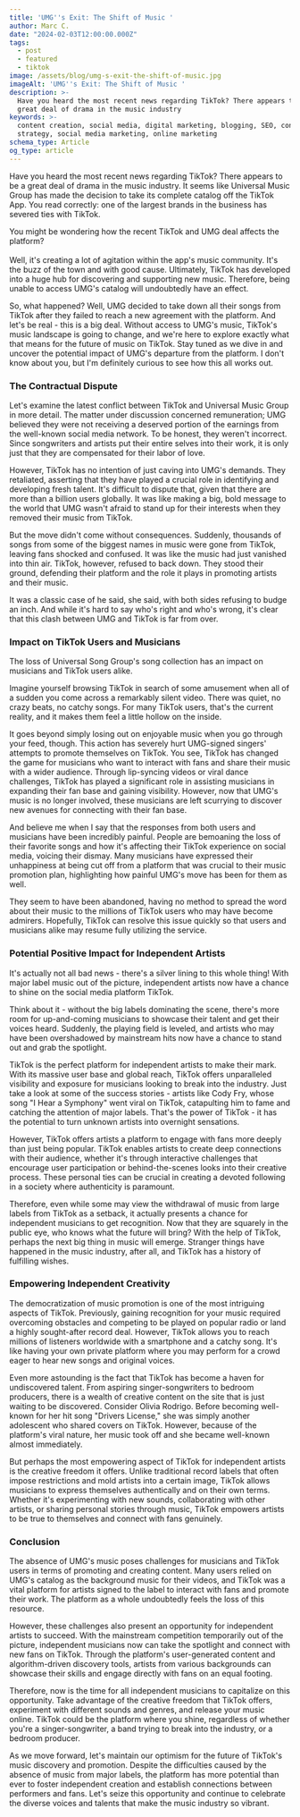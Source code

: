 ```yaml
---
title: 'UMG''s Exit: The Shift of Music '
author: Marc C.
date: "2024-02-03T12:00:00.000Z"
tags:
  - post
  - featured
  - tiktok
image: /assets/blog/umg-s-exit-the-shift-of-music.jpg
imageAlt: 'UMG''s Exit: The Shift of Music '
description: >-
  Have you heard the most recent news regarding TikTok? There appears to be a
  great deal of drama in the music industry
keywords: >-
  content creation, social media, digital marketing, blogging, SEO, content
  strategy, social media marketing, online marketing
schema_type: Article
og_type: article
---
```

Have you heard the most recent news regarding TikTok? There appears to be a great deal of drama in the music industry. It seems like Universal Music Group has made the decision to take its complete catalog off the TikTok App. You read correctly: one of the largest brands in the business has severed ties with TikTok. 

You might be wondering how the recent TikTok and UMG deal affects the platform?\
\
Well, it's creating a lot of agitation within the app's music community. It's the buzz of the town and with good cause. Ultimately, TikTok has developed into a huge hub for discovering and supporting new music. Therefore, being unable to access UMG's catalog will undoubtedly have an effect. 

So, what happened? Well, UMG decided to take down all their songs from TikTok after they failed to reach a new agreement with the platform. And let's be real - this is a big deal. Without access to UMG's music, TikTok's music landscape is going to change, and we're here to explore exactly what that means for the future of music on TikTok. Stay tuned as we dive in and uncover the potential impact of UMG's departure from the platform. I don't know about you, but I'm definitely curious to see how this all works out.

### **The Contractual Dispute**

Let's examine the latest conflict between TikTok and Universal Music Group in more detail. The matter under discussion concerned remuneration; UMG believed they were not receiving a deserved portion of the earnings from the well-known social media network. To be honest, they weren't incorrect. Since songwriters and artists put their entire selves into their work, it is only just that they are compensated for their labor of love.

However, TikTok has no intention of just caving into UMG's demands. They retaliated, asserting that they have played a crucial role in identifying and developing fresh talent. It's difficult to dispute that, given that there are more than a billion users globally. It was like making a big, bold message to the world that UMG wasn't afraid to stand up for their interests when they removed their music from TikTok.

But the move didn't come without consequences. Suddenly, thousands of songs from some of the biggest names in music were gone from TikTok, leaving fans shocked and confused. It was like the music had just vanished into thin air. TikTok, however, refused to back down. They stood their ground, defending their platform and the role it plays in promoting artists and their music.

It was a classic case of he said, she said, with both sides refusing to budge an inch. And while it's hard to say who's right and who's wrong, it's clear that this clash between UMG and TikTok is far from over. 

### **Impact on TikTok Users and Musicians**

The loss of Universal Song Group's song collection has an impact on musicians and TikTok users alike.

Imagine yourself browsing TikTok in search of some amusement when all of a sudden you come across a remarkably silent video. There was quiet, no crazy beats, no catchy songs. For many TikTok users, that's the current reality, and it makes them feel a little hollow on the inside.

It goes beyond simply losing out on enjoyable music when you go through your feed, though. This action has severely hurt UMG-signed singers' attempts to promote themselves on TikTok. You see, TikTok has changed the game for musicians who want to interact with fans and share their music with a wider audience. Through lip-syncing videos or viral dance challenges, TikTok has played a significant role in assisting musicians in expanding their fan base and gaining visibility. However, now that UMG's music is no longer involved, these musicians are left scurrying to discover new avenues for connecting with their fan base.

And believe me when I say that the responses from both users and musicians have been incredibly painful. People are bemoaning the loss of their favorite songs and how it's affecting their TikTok experience on social media, voicing their dismay. Many musicians have expressed their unhappiness at being cut off from a platform that was crucial to their music promotion plan, highlighting how painful UMG's move has been for them as well.

They seem to have been abandoned, having no method to spread the word about their music to the millions of TikTok users who may have become admirers. Hopefully, TikTok can resolve this issue quickly so that users and musicians alike may resume fully utilizing the service.

### **Potential Positive Impact for Independent Artists**

It's actually not all bad news - there's a silver lining to this whole thing! With major label music out of the picture, independent artists now have a chance to shine on the social media platform TikTok.

Think about it - without the big labels dominating the scene, there's more room for up-and-coming musicians to showcase their talent and get their voices heard. Suddenly, the playing field is leveled, and artists who may have been overshadowed by mainstream hits now have a chance to stand out and grab the spotlight.

TikTok is the perfect platform for independent artists to make their mark. With its massive user base and global reach, TikTok offers unparalleled visibility and exposure for musicians looking to break into the industry. Just take a look at some of the success stories - artists like Cody Fry, whose song "I Hear a Symphony" went viral on TikTok, catapulting him to fame and catching the attention of major labels. That's the power of TikTok - it has the potential to turn unknown artists into overnight sensations.

However, TikTok offers artists a platform to engage with fans more deeply than just being popular. TikTok enables artists to create deep connections with their audience, whether it's through interactive challenges that encourage user participation or behind-the-scenes looks into their creative process. These personal ties can be crucial in creating a devoted following in a society where authenticity is paramount.

Therefore, even while some may view the withdrawal of music from large labels from TikTok as a setback, it actually presents a chance for independent musicians to get recognition. Now that they are squarely in the public eye, who knows what the future will bring? With the help of TikTok, perhaps the next big thing in music will emerge. Stranger things have happened in the music industry, after all, and TikTok has a history of fulfilling wishes.

### **Empowering Independent Creativity**

The democratization of music promotion is one of the most intriguing aspects of TikTok. Previously, gaining recognition for your music required overcoming obstacles and competing to be played on popular radio or land a highly sought-after record deal. However, TikTok allows you to reach millions of listeners worldwide with a smartphone and a catchy song. It's like having your own private platform where you may perform for a crowd eager to hear new songs and original voices.

Even more astounding is the fact that TikTok has become a haven for undiscovered talent. From aspiring singer-songwriters to bedroom producers, there is a wealth of creative content on the site that is just waiting to be discovered. Consider Olivia Rodrigo. Before becoming well-known for her hit song "Drivers License," she was simply another adolescent who shared covers on TikTok. However, because of the platform's viral nature, her music took off and she became well-known almost immediately.

But perhaps the most empowering aspect of TikTok for independent artists is the creative freedom it offers. Unlike traditional record labels that often impose restrictions and mold artists into a certain image, TikTok allows musicians to express themselves authentically and on their own terms. Whether it's experimenting with new sounds, collaborating with other artists, or sharing personal stories through music, TikTok empowers artists to be true to themselves and connect with fans genuinely.

### **Conclusion**

The absence of UMG's music poses challenges for musicians and TikTok users in terms of promoting and creating content. Many users relied on UMG's catalog as the background music for their videos, and TikTok was a vital platform for artists signed to the label to interact with fans and promote their work. The platform as a whole undoubtedly feels the loss of this resource.

However, these challenges also present an opportunity for independent artists to succeed. With the mainstream competition temporarily out of the picture, independent musicians now can take the spotlight and connect with new fans on TikTok. Through the platform's user-generated content and algorithm-driven discovery tools, artists from various backgrounds can showcase their skills and engage directly with fans on an equal footing.

Therefore, now is the time for all independent musicians to capitalize on this opportunity. Take advantage of the creative freedom that TikTok offers, experiment with different sounds and genres, and release your music online. TikTok could be the platform where you shine, regardless of whether you're a singer-songwriter, a band trying to break into the industry, or a bedroom producer.

As we move forward, let's maintain our optimism for the future of TikTok's music discovery and promotion. Despite the difficulties caused by the absence of music from major labels, the platform has more potential than ever to foster independent creation and establish connections between performers and fans. Let's seize this opportunity and continue to celebrate the diverse voices and talents that make the music industry so vibrant.
